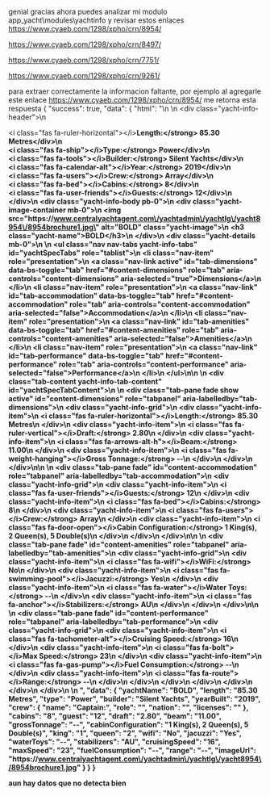 genial gracias ahora puedes analizar mi modulo app_yacht\modules\yachtinfo y revisar estos enlaces 
 https://www.cyaeb.com/1298/xpho/crn/8954/

 https://www.cyaeb.com/1298/xpho/crn/8497/

 https://www.cyaeb.com/1298/xpho/crn/7751/

 https://www.cyaeb.com/1298/xpho/crn/9261/

  para extraer correctamente la informacion faltante, por ejemplo al agregarle este enlace  https://www.cyaeb.com/1298/xpho/crn/8954/
  me retorna esta respuesta 
  {
    "success": true,
    "data": {
        "html": "\n        <!-- Yacht Info Display Section -->\n        <div class=\"yacht-info-header\">\n            <div><i class=\"fas fa-ruler-horizontal\"><\/i><strong>Length:<\/strong> 85.30 Metres<\/div>\n            <div><i class=\"fas fa-ship\"><\/i><strong>Type:<\/strong> Power<\/div>\n            <div><i class=\"fas fa-tools\"><\/i><strong>Builder:<\/strong> Silent Yachts<\/div>\n            <div><i class=\"fas fa-calendar-alt\"><\/i><strong>Year:<\/strong> 2019<\/div>\n            <div><i class=\"fas fa-users\"><\/i><strong>Crew:<\/strong> Array<\/div>\n            <div><i class=\"fas fa-bed\"><\/i><strong>Cabins:<\/strong> 8<\/div>\n            <div><i class=\"fas fa-user-friends\"><\/i><strong>Guests:<\/strong> 12<\/div>\n        <\/div>\n        <div class=\"yacht-info-body pb-0\">\n            <div class=\"yacht-image-container mb-0\">\n                <img src=\"https:\/\/www.centralyachtagent.com\/yachtadmin\/yachtlg\/yacht8954\/8954brochure1.jpg\" alt=\"BOLD\" class=\"yacht-image\">\n                <h3 class=\"yacht-name\">BOLD<\/h3>\n            <\/div>\n            <div class=\"yacht-details mb-0\">\n                <!-- Nav tabs -->\n                <ul class=\"nav nav-tabs yacht-info-tabs\" id=\"yachtSpecTabs\" role=\"tablist\">\n                    <li class=\"nav-item\" role=\"presentation\">\n                        <a class=\"nav-link active\" id=\"tab-dimensions\" data-bs-toggle=\"tab\" href=\"#content-dimensions\" role=\"tab\" aria-controls=\"content-dimensions\" aria-selected=\"true\">Dimensions<\/a>\n                     <\/li>\n                     <li class=\"nav-item\" role=\"presentation\">\n                         <a class=\"nav-link\" id=\"tab-accommodation\" data-bs-toggle=\"tab\" href=\"#content-accommodation\" role=\"tab\" aria-controls=\"content-accommodation\" aria-selected=\"false\">Accommodation<\/a>\n                     <\/li>\n                     <li class=\"nav-item\" role=\"presentation\">\n                         <a class=\"nav-link\" id=\"tab-amenities\" data-bs-toggle=\"tab\" href=\"#content-amenities\" role=\"tab\" aria-controls=\"content-amenities\" aria-selected=\"false\">Amenities<\/a>\n                     <\/li>\n                     <li class=\"nav-item\" role=\"presentation\">\n                         <a class=\"nav-link\" id=\"tab-performance\" data-bs-toggle=\"tab\" href=\"#content-performance\" role=\"tab\" aria-controls=\"content-performance\" aria-selected=\"false\">Performance<\/a>\n                    <\/li>\n                <\/ul>\n\n                    <!-- Tab panes -->\n                    <div class=\"tab-content yacht-info-tab-content\" id=\"yachtSpecTabContent\">\n                        <!-- Dimensions -->\n                        <div class=\"tab-pane fade show active\" id=\"content-dimensions\" role=\"tabpanel\" aria-labelledby=\"tab-dimensions\">\n                            <div class=\"yacht-info-grid\">\n                                <div class=\"yacht-info-item\">\n                                    <i class=\"fas fa-ruler-horizontal\"><\/i><strong>Length:<\/strong> 85.30 Metres\n                                <\/div>\n                                <div class=\"yacht-info-item\">\n                                    <i class=\"fas fa-ruler-vertical\"><\/i><strong>Draft:<\/strong> 2.80\n                                <\/div>\n                                <div class=\"yacht-info-item\">\n                                    <i class=\"fas fa-arrows-alt-h\"><\/i><strong>Beam:<\/strong> 11.00\n                                <\/div>\n                                <div class=\"yacht-info-item\">\n                                    <i class=\"fas fa-weight-hanging\"><\/i><strong>Gross Tonnage:<\/strong> --\n                                <\/div>\n                            <\/div>\n                        <\/div>\n\n                        <!-- Accommodation -->\n                        <div class=\"tab-pane fade\" id=\"content-accommodation\" role=\"tabpanel\" aria-labelledby=\"tab-accommodation\">\n                            <div class=\"yacht-info-grid\">\n                                <div class=\"yacht-info-item\">\n                                    <i class=\"fas fa-user-friends\"><\/i><strong>Guests:<\/strong> 12\n                                <\/div>\n                                <div class=\"yacht-info-item\">\n                                    <i class=\"fas fa-bed\"><\/i><strong>Cabins:<\/strong> 8\n                                <\/div>\n                                <div class=\"yacht-info-item\">\n                                    <i class=\"fas fa-users\"><\/i><strong>Crew:<\/strong> Array\n                                <\/div>\n                                <div class=\"yacht-info-item\">\n                                    <i class=\"fas fa-door-open\"><\/i><strong>Cabin Configuration:<\/strong> 1 King(s), 2 Queen(s), 5 Double(s)\n                                <\/div>\n                            <\/div>\n                        <\/div>\n\n                        <!-- Amenities -->\n                        <div class=\"tab-pane fade\" id=\"content-amenities\" role=\"tabpanel\" aria-labelledby=\"tab-amenities\">\n                            <div class=\"yacht-info-grid\">\n                                <div class=\"yacht-info-item\">\n                                    <i class=\"fas fa-wifi\"><\/i><strong>WiFi:<\/strong> No\n                                <\/div>\n                                <div class=\"yacht-info-item\">\n                                    <i class=\"fas fa-swimming-pool\"><\/i><strong>Jacuzzi:<\/strong> Yes\n                                <\/div>\n                                <div class=\"yacht-info-item\">\n                                    <i class=\"fas fa-water\"><\/i><strong>Water Toys:<\/strong> --\n                                <\/div>\n                                <div class=\"yacht-info-item\">\n                                    <i class=\"fas fa-anchor\"><\/i><strong>Stabilizers:<\/strong> AU\n                                <\/div>\n                            <\/div>\n                        <\/div>\n\n                        <!-- Performance -->\n                        <div class=\"tab-pane fade\" id=\"content-performance\" role=\"tabpanel\" aria-labelledby=\"tab-performance\">\n                            <div class=\"yacht-info-grid\">\n                                <div class=\"yacht-info-item\">\n                                    <i class=\"fas fa-tachometer-alt\"><\/i><strong>Cruising Speed:<\/strong> 16\n                                <\/div>\n                                <div class=\"yacht-info-item\">\n                                    <i class=\"fas fa-bolt\"><\/i><strong>Max Speed:<\/strong> 23\n                                <\/div>\n                                <div class=\"yacht-info-item\">\n                                    <i class=\"fas fa-gas-pump\"><\/i><strong>Fuel Consumption:<\/strong> --\n                                <\/div>\n                                <div class=\"yacht-info-item\">\n                                    <i class=\"fas fa-route\"><\/i><strong>Range:<\/strong> --\n                                <\/div>\n                            <\/div>\n                        <\/div>\n                    <\/div>\n                <\/div>\n            <\/div>\n        <\/div>\n    \n    ",
        "data": {
            "yachtName": "BOLD",
            "length": "85.30 Metres",
            "type": "Power",
            "builder": "Silent Yachts",
            "yearBuilt": "2019",
            "crew": {
                "name": "Captain:",
                "role": "",
                "nation": "",
                "licenses": ""
            },
            "cabins": "8",
            "guest": "12",
            "draft": "2.80",
            "beam": "11.00",
            "grossTonnage": "--",
            "cabinConfiguration": "1 King(s), 2 Queen(s), 5 Double(s)",
            "king": "1",
            "queen": "2",
            "wifi": "No",
            "jacuzzi": "Yes",
            "waterToys": "--",
            "stabilizers": "AU",
            "cruisingSpeed": "16",
            "maxSpeed": "23",
            "fuelConsumption": "--",
            "range": "--",
            "imageUrl": "https:\/\/www.centralyachtagent.com\/yachtadmin\/yachtlg\/yacht8954\/8954brochure1.jpg"
        }
    }
}

aun hay datos que no detecta bien 